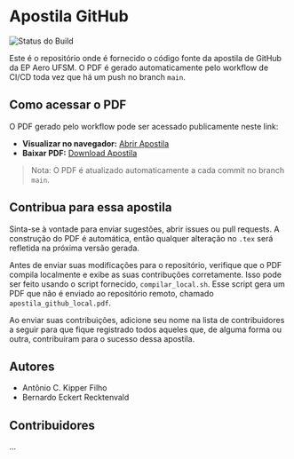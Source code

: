 # Apostila GitHub

![Status do Build](https://github.com/ep-aero-ufsm/apostila-github/actions/workflows/latex.yml/badge.svg)

Este é o repositório onde é fornecido o código fonte da apostila de GitHub da EP Aero UFSM. O PDF é gerado automaticamente pelo workflow de CI/CD toda vez que há um push no branch `main`.

## Como acessar o PDF

O PDF gerado pelo workflow pode ser acessado publicamente neste link:

- **Visualizar no navegador:** [Abrir Apostila](https://github.com/ep-aero-ufsm/apostila-github/blob/main/apostila_github.pdf)  
- **Baixar PDF:** [Download Apostila](https://github.com/ep-aero-ufsm/apostila-github/raw/main/apostila_github.pdf) 

> Nota: O PDF é atualizado automaticamente a cada commit no branch `main`.

## Contribua para essa apostila

Sinta-se à vontade para enviar sugestões, abrir issues ou pull requests. A construção do PDF é automática, então qualquer alteração no `.tex` será refletida na próxima versão gerada.

Antes de enviar suas modificações para o repositório, verifique que o PDF compila localmente e exibe as suas contribuções corretamente. Isso pode ser feito usando o script fornecido, `compilar_local.sh`. Esse script gera um PDF que não é enviado ao repositório remoto, chamado `apostila_github_local.pdf`.

Ao enviar suas contribuições, adicione seu nome na lista de contribuidores a seguir para que fique registrado todos aqueles que, de alguma forma ou outra, contribuíram para o sucesso dessa apostila.

## Autores

- Antônio C. Kipper Filho
- Bernardo Eckert Recktenvald

## Contribuidores

...

